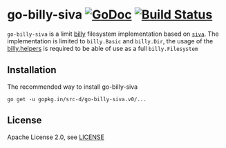 # go-billy-siva [![GoDoc](https://godoc.org/gopkg.in/src-d/go-billy-siva.v1?status.svg)](https://godoc.org/gopkg.in/src-d/go-billy-siva.v1) [![Build Status](https://travis-ci.org/src-d/go-billy-siva.svg?branch=master)](https://travis-ci.org/src-d/go-billy-siva)


`go-billy-siva` is a limit [billy](https://github.com/src-d/go-billy) filesystem implementation based on [`siva`](https://github.com/src-d/go-siva). The implementation is limited to `billy.Basic` and `billy.Dir`, the usage of the [billy.helpers](https://github.com/src-d/go-billy/tree/master/helper) is required to be able of use as a full `billy.Filesystem`

Installation
------------

The recommended way to install go-billy-siva

```
go get -u gopkg.in/src-d/go-billy-siva.v0/...
```

License
-------

Apache License 2.0, see [LICENSE](LICENSE)
